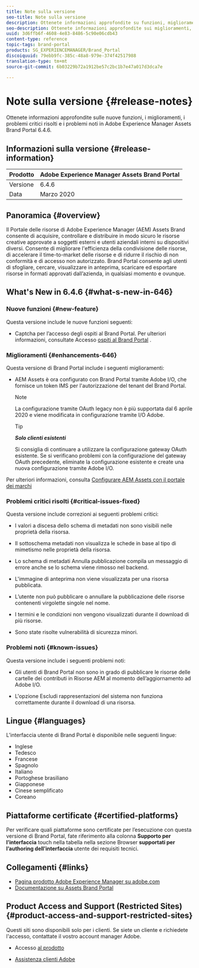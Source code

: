 ```yaml
---
title: Note sulla versione
seo-title: Note sulla versione
description: Ottenete informazioni approfondite su funzioni, miglioramenti, problemi critici risolti e problemi noti nella release di Adobe Experience Manager Assets Brand Portal 6.4.6.
seo-description: Ottenete informazioni approfondite sui miglioramenti, i problemi critici risolti e i problemi noti in Adobe Experience Manager Assets Brand Portal 6.4.6.
uuid: 3d6ffb6f-4608-4e83-8486-5c90e06cdb43
content-type: reference
topic-tags: brand-portal
products: SG_EXPERIENCEMANAGER/Brand_Portal
discoiquuid: 79ebb9fc-385c-48a8-979e-374f42517988
translation-type: tm+mt
source-git-commit: 6b03229b72a1912be57c2bc1b7e47a017d3dca7e

---
```



# Note sulla versione {#release-notes}

Ottenete informazioni approfondite sulle nuove funzioni, i miglioramenti, i problemi critici risolti e i problemi noti in Adobe Experience Manager Assets Brand Portal 6.4.6.

## Informazioni sulla versione {#release-information}

| Prodotto | Adobe Experience Manager Assets Brand Portal |
|---|---|
| Versione | 6.4.6 |
| Data | Marzo 2020 |

## Panoramica {#overview}

Il Portale delle risorse di Adobe Experience Manager (AEM) Assets Brand consente di acquisire, controllare e distribuire in modo sicuro le risorse creative approvate a soggetti esterni e utenti aziendali interni su dispositivi diversi. Consente di migliorare l&#39;efficienza della condivisione delle risorse, di accelerare il time-to-market delle risorse e di ridurre il rischio di non conformità e di accesso non autorizzato. Brand Portal consente agli utenti di sfogliare, cercare, visualizzare in anteprima, scaricare ed esportare risorse in formati approvati dall’azienda, in qualsiasi momento e ovunque.

## What&#39;s New in 6.4.6 {#what-s-new-in-646}

### Nuove funzioni {#new-feature}

Questa versione include le nuove funzioni seguenti:

* Captcha per l’accesso degli ospiti al Brand Portal. Per ulteriori informazioni, consultate Accesso [ospiti al Brand Portal](../using/guest-access.md) .

### Miglioramenti {#enhancements-646}

Questa versione di Brand Portal include i seguenti miglioramenti:

* AEM Assets è ora configurato con Brand Portal tramite Adobe I/O, che fornisce un token IMS per l&#39;autorizzazione del tenant del Brand Portal.

   >[!NOTE]
   >
   >La configurazione tramite OAuth legacy non è più supportata dal 6 aprile 2020 e viene modificata in configurazione tramite I/O Adobe.


   >[!TIP]
   >
   >***Solo clienti esistenti***
   >
   >Si consiglia di continuare a utilizzare la configurazione gateway OAuth esistente. Se si verificano problemi con la configurazione del gateway OAuth precedente, eliminate la configurazione esistente e create una nuova configurazione tramite Adobe I/O.


Per ulteriori informazioni, consulta [Configurare AEM Assets con il portale dei marchi](configure-aem-assets-with-brand-portal.md)


### Problemi critici risolti {#critical-issues-fixed}

Questa versione include correzioni ai seguenti problemi critici:

* I valori a discesa dello schema di metadati non sono visibili nelle proprietà della risorsa.

* Il sottoschema metadati non visualizza le schede in base al tipo di mimetismo nelle proprietà della risorsa.

* Lo schema di metadati Annulla pubblicazione compila un messaggio di errore anche se lo schema viene rimosso nel backend.

* L&#39;immagine di anteprima non viene visualizzata per una risorsa pubblicata.

* L’utente non può pubblicare o annullare la pubblicazione delle risorse contenenti virgolette singole nel nome.

* I termini e le condizioni non vengono visualizzati durante il download di più risorse.

* Sono state risolte vulnerabilità di sicurezza minori.

### Problemi noti {#known-issues}

Questa versione include i seguenti problemi noti:

* Gli utenti di Brand Portal non sono in grado di pubblicare le risorse delle cartelle dei contributi in Risorse AEM al momento dell’aggiornamento ad Adobe I/O.

* L&#39;opzione Escludi rappresentazioni del sistema non funziona correttamente durante il download di una risorsa.

## Lingue {#languages}

L’interfaccia utente di Brand Portal è disponibile nelle seguenti lingue:

* Inglese
* Tedesco
* Francese
* Spagnolo
* Italiano
* Portoghese brasiliano
* Giapponese
* Cinese semplificato
* Coreano

## Piattaforme certificate {#certified-platforms}

Per verificare quali piattaforme sono certificate per l’esecuzione con questa versione di Brand Portal, fate riferimento alla colonna **Supporto per l’interfaccia** touch nella tabella nella sezione Browser **supportati per l’authoring dell’interfaccia** utente dei requisiti [](https://helpx.adobe.com/experience-manager/6-4/sites/deploying/using/technical-requirements.html)tecnici.

## Collegamenti {#links}

* [Pagina prodotto Adobe Experience Manager su adobe.com](http://www.adobe.com/in/marketing-cloud/experience-manager.html)
* [Documentazione su Assets Brand Portal](https://helpx.adobe.com/experience-manager/brand-portal/user-guide.html)

## Product Access and Support (Restricted Sites) {#product-access-and-support-restricted-sites}

Questi siti sono disponibili solo per i clienti. Se siete un cliente e richiedete l&#39;accesso, contattate il vostro account manager Adobe.

* [](https://daycare.day.com) Accesso [al prodotto](https://login.marketing.adobe.com)

* [Assistenza clienti Adobe](https://helpx.adobe.com/contact.html)
